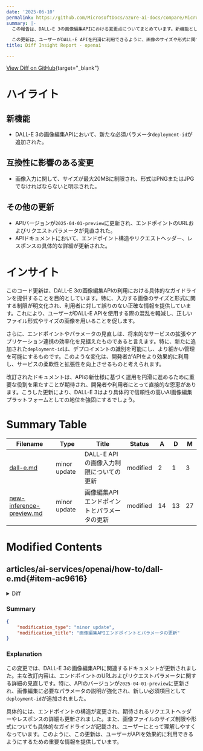 ```yaml
---
date: '2025-06-10'
permalink: https://github.com/MicrosoftDocs/azure-ai-docs/compare/MicrosoftDocs:35b42f4...MicrosoftDocs:4e306c3
summary: |-
  この報告は、DALL-E 3の画像編集APIにおける変更点についてまとめています。新機能として、必須パラメータ`deployment-id`が追加されました。また、互換性に影響のある変更として、画像入力が最大20MBに制限され、形式はPNGまたはJPGに限定されました。その他、APIのバージョンが`2025-04-01-preview`に更新され、エンドポイントのURLやリクエストパラメータの見直しが行われました。

  この更新は、ユーザーがDALL-E APIを円滑に利用できるように、画像のサイズや形式に関する具体的なガイドラインを提供します。デプロイメントの識別を可能にする`deployment-id`の追加により、APIの運用がより効率的になります。改訂されたドキュメントは、これらの新仕様に基づく運用を支援し、DALL-E 3の信頼性を高める要素となることが期待されています。
title: Diff Insight Report - openai

---
```


[View Diff on GitHub](https://github.com/MicrosoftDocs/azure-ai-docs/compare/MicrosoftDocs:35b42f4...MicrosoftDocs:4e306c3){target="_blank"}

# ハイライト

## 新機能
- DALL-E 3の画像編集APIにおいて、新たな必須パラメータ`deployment-id`が追加された。

## 互換性に影響のある変更
- 画像入力に関して、サイズが最大20MBに制限され、形式はPNGまたはJPGでなければならないと明示された。

## その他の更新
- APIバージョンが`2025-04-01-preview`に更新され、エンドポイントのURLおよびリクエストパラメータが見直された。
- APIドキュメントにおいて、エンドポイント構造やリクエストヘッダー、レスポンスの具体的な詳細が更新された。

# インサイト

このコード更新は、DALL-E 3の画像編集APIの利用における具体的なガイドラインを提供することを目的としています。特に、入力する画像のサイズと形式に関する制限が明文化され、利用者に対して誤りのない正確な情報を提供しています。これにより、ユーザーがDALL-E APIを使用する際の混乱を軽減し、正しいファイル形式やサイズの画像を用いることを促します。

さらに、エンドポイントやパラメータの見直しは、将来的なサービスの拡張やアプリケーション連携の効率化を見据えたものであると言えます。特に、新たに追加された`deployment-id`は、デプロイメントの識別を可能にし、より細かい管理を可能にするものです。このような変化は、開発者がAPIをより効果的に利用し、サービスの柔軟性と拡張性を向上させるものと考えられます。

改訂されたドキュメントは、APIの新仕様に基づく運用を円滑に進めるために重要な役割を果たすことが期待され、開発者や利用者にとって直接的な恩恵があります。こうした更新により、DALL-E 3はより具体的で信頼性の高いAI画像編集プラットフォームとしての地位を強固にするでしょう。

# Summary Table
|  Filename  | Type |    Title    | Status | A  | D  | M  |
|------------|------|-------------|--------|----|----|----|
| [dall-e.md](#item-ac9616) | minor update | DALL-E APIの画像入力制限についての更新 | modified | 2 | 1 | 3 | 
| [new-inference-preview.md](#item-bd665f) | minor update | 画像編集APIエンドポイントとパラメータの更新 | modified | 14 | 13 | 27 | 


# Modified Contents
## articles/ai-services/openai/how-to/dall-e.md{#item-ac9616}

<details>
<summary>Diff</summary>
````diff
@@ -239,7 +239,8 @@ The format in which DALL-E 3 generated images are returned. Must be one of `url`
 
 The Image Edit API allows you to modify existing images based on text prompts you provide. The API call is similar to the image generation API call, but you also need to provide an input image (base64-encoded image data).
 
-
+> [!IMPORTANT]
+> The input image must be less than 20 MB in size and must be a PNG or JPG file.
 
 #### [GPT-image-1](#tab/gpt-image-1)
 
````
</details>

### Summary

```json
{
    "modification_type": "minor update",
    "modification_title": "DALL-E APIの画像入力制限についての更新"
}
```

### Explanation
この変更では、DALL-E 3の画像編集APIに関するドキュメントが更新されました。具体的には、入力画像のサイズおよび形式に関する重要な注意事項が追加されました。変更内容は、入力画像の最大サイズが20MBであり、PNGまたはJPGファイルでなければならないという点を明示しています。この情報は、利用者がDALL-E APIを使用する際の注意を促すものであり、より明確なガイドラインを提供することを目的としています。変更によって文書はより分かりやすく、利用者が正しい形式の画像を使用する手助けになります。

## articles/ai-services/openai/includes/api-versions/new-inference-preview.md{#item-bd665f}

<details>
<summary>Diff</summary>
````diff
@@ -634,20 +634,21 @@ Status Code: 200
 }
 ```
 
-## Create image edit
+## Image generations - Edit
 
 ```HTTP
-POST {endpoint}/openai/v1/images/edits?api-version=preview
+POST https://{endpoint}/openai/deployments/{deployment-id}/images/edits?api-version=2025-04-01-preview
 ```
 
-
+Edits an image from a text caption on a given gpt-image-1 model deployment
 
 ### URI Parameters
 
 | Name | In | Required | Type | Description |
 |------|------|----------|------|-----------|
 | endpoint | path | Yes | string<br>url | Supported Azure OpenAI endpoints (protocol and hostname, for example: `https://aoairesource.openai.azure.com`. Replace "aoairesource" with your Azure OpenAI resource name). https://{your-resource-name}.openai.azure.com |
-| api-version | query | No |  | The explicit Azure AI Foundry Models API version to use for this request.<br>`latest` if not otherwise specified. |
+| deployment-id | path | Yes | string |  |
+| api-version | query | Yes | string |  |
 
 ### Request Header
 
@@ -663,34 +664,34 @@ POST {endpoint}/openai/v1/images/edits?api-version=preview
 
 | Name | Type | Description | Required | Default |
 |------|------|-------------|----------|---------|
-| background | enum | Allows to set transparency for the background of the generated image(s). <br>This parameter is only supported for `gpt-image-1`. Must be one of <br>`transparent`, `opaque` or `auto` (default value). When `auto` is used, the <br>model will automatically determine the best background for the image.<br><br>If `transparent`, the output format needs to support transparency, so it <br>should be set to either `png` (default value) or `webp`.<br>Possible values: `transparent`, `opaque`, `auto` | No |  |
-| image | string or array |  | Yes |  |
-| mask | string |  | No |  |
-| model | string | The model deployment to use for the image edit operation. | Yes |  |
-| n | integer | The number of images to generate. Must be between 1 and 10. | No | 1 |
-| prompt | string | A text description of the desired image(s). The maximum length is 1000 characters for `dall-e-2`, and 32000 characters for `gpt-image-1`. | Yes |  |
+| image | string or array | The image(s) to edit. Must be a supported image file or an array of images. Each image should be a png, or jpg file less than 25MB. | Yes |  |
+| mask | string | An additional image whose fully transparent areas (e.g., where alpha is zero) indicate where the image should be edited. If there are multiple images provided, the mask will be applied to the first image. Must be a valid PNG file, less than 4MB, and have the same dimensions as the image. | No |  |
+| n | integer | The number of images to generate. | No | 1 |
+| prompt | string | A text description of the desired image(s). The maximum length is 32000 characters. | Yes |  |
 | quality | enum | The quality of the image that will be generated. `high`, `medium` and `low` are only supported for `gpt-image-1`. `dall-e-2` only supports `standard` quality. Defaults to `auto`.<br>Possible values: `standard`, `low`, `medium`, `high`, `auto` | No |  |
 | response_format | enum | The format in which the generated images are returned. Must be one of `url` or `b64_json`. URLs are only valid for 60 minutes after the image has been generated. This parameter is only supported for `dall-e-2`, as `gpt-image-1` will always return base64-encoded images.<br>Possible values: `url`, `b64_json` | No |  |
 | size | enum | The size of the generated images. Must be one of `1024x1024`, `1536x1024` (landscape), `1024x1536` (portrait), or `auto` (default value) for `gpt-image-1`, and one of `256x256`, `512x512`, or `1024x1024` for `dall-e-2`.<br>Possible values: `256x256`, `512x512`, `1024x1024`, `1536x1024`, `1024x1536`, `auto` | No |  |
 | user | string | A unique identifier representing your end-user, which can help OpenAI to monitor and detect abuse.  | No |  |
 
+
 ### Responses
 
 **Status Code:** 200
 
-**Description**: The request has succeeded. 
+**Description**: Ok 
 
 |**Content-Type**|**Type**|**Description**|
 |:---|:---|:---|
 |application/json | [AzureImagesResponse](#azureimagesresponse) | |
 
 **Status Code:** default
 
-**Description**: An unexpected error response. 
+**Description**: An error occurred. 
 
 |**Content-Type**|**Type**|**Description**|
 |:---|:---|:---|
-|application/json | [AzureErrorResponse](#azureerrorresponse) | |
+|application/json | [azureerrorresponse](#azureerrorresponse) | |
+
 
 ## Create image
 
````
</details>

### Summary

```json
{
    "modification_type": "minor update",
    "modification_title": "画像編集APIエンドポイントとパラメータの更新"
}
```

### Explanation
この変更では、DALL-E 3の画像編集APIに関連するドキュメントが更新されました。主な改訂内容は、エンドポイントのURLおよびリクエストパラメータに関する詳細の見直しです。特に、APIのバージョンが`2025-04-01-preview`に更新され、画像編集に必要なパラメータの説明が強化され、新しい必須項目として`deployment-id`が追加されました。

具体的には、エンドポイントの構造が変更され、期待されるリクエストヘッダーやレスポンスの詳細も更新されました。また、画像ファイルのサイズ制限や形式についても具体的なガイドラインが記載され、ユーザーにとって理解しやすくなっています。このように、この更新は、ユーザーがAPIを効果的に利用できるようにするための重要な情報を提供しています。


